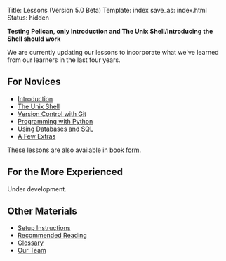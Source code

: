 Title: Lessons (Version 5.0 Beta)
Template: index
save_as: index.html
Status: hidden

**Testing Pelican, only Introduction and The Unix Shell/Introducing the Shell should work**

We are currently updating our lessons
to incorporate what we've learned from our learners
in the last four years.

## For Novices

*   [Introduction]({filename}intro.md)
*   [The Unix Shell]({filename}novice/shell/index.md)
*   [Version Control with Git](novice/git/index.html)
*   [Programming with Python](novice/python/index.html)
*   [Using Databases and SQL](novice/sql/index.html)
*   [A Few Extras](novice/extras/index.html)

These lessons are also available in [book form](book.html).

## For the More Experienced

Under development.

## Other Materials

*   [Setup Instructions](setup.html)
*   [Recommended Reading](bib.html)
*   [Glossary](gloss.html)
*   [Our Team](team.html)
